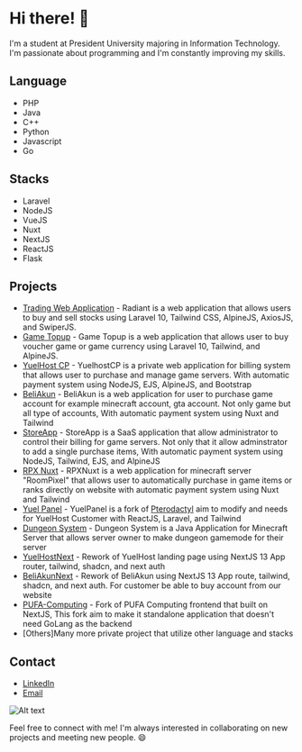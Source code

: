 # Hi there! 👋

I'm a student at President University majoring in Information Technology. I'm passionate about programming and I'm constantly improving my skills.

## Language
- PHP
- Java
- C++
- Python
- Javascript
- Go

## Stacks
- Laravel
- NodeJS
- VueJS
- Nuxt
- NextJS
- ReactJS
- Flask

## Projects
- [Trading Web Application](https://github.com/kizoukun/db-trading) - Radiant is a web application that allows users to buy and sell stocks using Laravel 10, Tailwind CSS, AlpineJS, AxiosJS, and SwiperJS.
- [Game Topup](https://github.com/kizoukun/ssip-topup) - Game Topup is a web application that allows user to buy voucher game or game currency using Laravel 10, Tailwind, and AlpineJS.
- [YuelHost CP](https://github.com/kizoukun/YuelHostCP) - YuelhostCP is a private web application for billing system that allows user to purchase and manage game servers. With automatic payment system using NodeJS, EJS, AlpineJS, and Bootstrap
- [BeliAkun](https://github.com/kizoukun/BeliAkun) - BeliAkun is a web application for user to purchase game account for example minecraft account, gta account. Not only game but all type of accounts, With automatic payment system using Nuxt and Tailwind
- [StoreApp](https://github.com/kizoukun/storeapp) - StoreApp is a SaaS application that allow administrator to control their billing for game servers. Not only that it allow adminstrator to add a single purchase items, With automatic payment system using NodeJS, Tailwind, EJS, and AlpineJS
- [RPX Nuxt](https://github.com/kizoukun/RPXNuxt) - RPXNuxt is a web application for minecraft server "RoomPixel" that allows user to automatically purchase in game items or ranks directly on website with automatic payment system using Nuxt and Tailwind
- [Yuel Panel](https://github.com/kizoukun/yuel-panel) - YuelPanel is a fork of [Pterodactyl](https://pterodactyl.io) aim to modify and needs for YuelHost Customer with ReactJS, Laravel, and Tailwind
- [Dungeon System](https://github.com/kizoukun/DungeonSystem) - Dungeon System is a Java Application for Minecraft Server that allows server owner to make dungeon gamemode for their server
- [YuelHostNext](https://github.com/kizoukun/yuelhostnext) - Rework of YuelHost landing page using NextJS 13 App router, tailwind, shadcn, and next auth
- [BeliAkunNext](https://github.com/kizoukun/beliakunnext) - Rework of BeliAkun using NextJS 13 App route, tailwind, shadcn, and next auth. For customer be able to buy account from our website
- [PUFA-Computing](https://github.com/kizoukun/PUFA-Computing) - Fork of PUFA Computing frontend that built on NextJS, This fork aim to make it standalone application that doesn't need GoLang as the backend
- [Others]Many more private project that utilize other language and stacks

## Contact
- [LinkedIn](https://www.linkedin.com/in/yudhistira-fauzy-achmadarel/)
- [Email](mailto:darel.busoftinc@gmail.com)

![Alt text](https://spotify-recently-played-readme.vercel.app/api?user=wdrm8j9myx8ica4ygg4rjvecb&width={width})

Feel free to connect with me! I'm always interested in collaborating on new projects and meeting new people. 😄
